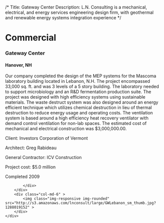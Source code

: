 /*
Title: Gateway Center
Description: L.N. Consulting is a mechanical, electrical, and energy services engineering design firm, with geothermal and renewable energy systems integration experience
*/

# Commercial

<div>
	<div class="row">
		<div class="col-md-6" >
			<div class="well" >
				<h3>Gateway Center</h3>
				<h4>Hanover, NH</h4>
   
   <p>Our company completed the design of the MEP systems for the Mascoma laboratory building located in Lebanon, N.H.  The project encompassed 33,000 sq. ft. and was 3 levels of a 5 story building.  The laboratory needed to support microbiology and an R&D fermentation production suite.  The project was designed with high efficiency systems using sustainable materials.  The waste destruct system was also designed around an energy efficient technique which utilizes chemical destruction in lieu of thermal destruction to reduce energy usage and operating costs.  The ventilation system is based around a high efficiency heat recovery ventilator with demand control ventilation for non-lab spaces.  The estimated cost of mechanical and electrical construction was $3,000,000.00.
</p>
				<p>Client: Investors Corporation of Vermont</p>
				<p>Architect: Greg Rabideau</p>
				<p>General Contractor: ICV Construction</p>
				<p>Project cost: $5.0 million</p>
				<p>Completed 2009</p>
				<p></p>
				
			</div>
		</div>
		<div class="col-md-6" >
			<img class="img-responsive img-rounded" src="http://s3.amazonaws.com/lnconsult/large/GWLebanon_sm_thumb.jpg?1288019152" >
		</div>
	</div>
</div>
